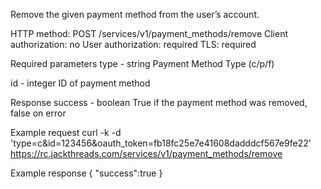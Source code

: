 Remove the given payment method from the user’s account.

HTTP method: POST /services/v1/payment_methods/remove
Client authorization: no
User authorization: required
TLS: required

Required parameters
 type - string Payment Method Type (c/p/f)

 id - integer ID of payment method

Response
 success - boolean True if the payment method was removed, false on error

Example request
        curl -k -d 'type=c&id=123456&oauth_token=fb18fc25e7e41608dadddcf567e9fe22' https://rc.jackthreads.com/services/v1/payment_methods/remove

Example response
        {
  "success":true
}